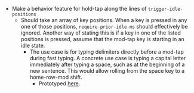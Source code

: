 - Make a behavior feature for hold-tap along the lines of
`trigger-idle-positions`
  - Should take an array of key positions. When a key is pressed in any one of
	those positions, `require-prior-idle-ms` should effectively be ignored.
	Another way of stating this is if a key in one of the listed positions is
	pressed, assume that the mod-tap key is starting in an idle state.
	- The use case is for typing delimiters directly before a mod-tap during fast
		typing. A concrete use case is typing a capital letter immediately after
	  typing a space, such as at the beginning of a new sentence. This would allow
	  rolling from the space key to a home-row-mod shift.
		- Prototyped [here](https://github.com/gplusplus314/zmk/tree/trigger-idle).

